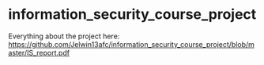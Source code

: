# information_security_course_project

Everything about the project here: https://github.com/Jelwin13afc/information_security_course_project/blob/master/IS_report.pdf
